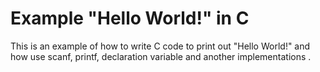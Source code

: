 # Example "Hello World!" in C

This is an example of how to write C code to print out "Hello World!" and how use scanf, printf, declaration variable and another implementations .
